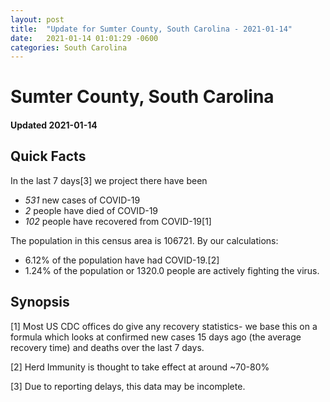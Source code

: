 ```yaml
---
layout: post
title:  "Update for Sumter County, South Carolina - 2021-01-14"
date:   2021-01-14 01:01:29 -0600
categories: South Carolina
---
```


# Sumter County, South Carolina
#### Updated 2021-01-14

## Quick Facts

In the last 7 days[3] we project there have been
- *531* new cases of COVID-19
- *2* people have died of COVID-19
- *102* people have recovered from COVID-19[1]

The population in this census area is 106721. By our calculations:
- 6.12% of the population have had COVID-19.[2]
- 1.24% of the population or 1320.0 people are actively fighting the virus.

## Synopsis




[1] Most US CDC offices do give any recovery statistics- we base this on a formula which looks at confirmed new cases
15 days ago (the average recovery time) and deaths over the last 7 days.

[2] Herd Immunity is thought to take effect at around ~70-80%

[3] Due to reporting delays, this data may be incomplete.
 
    
